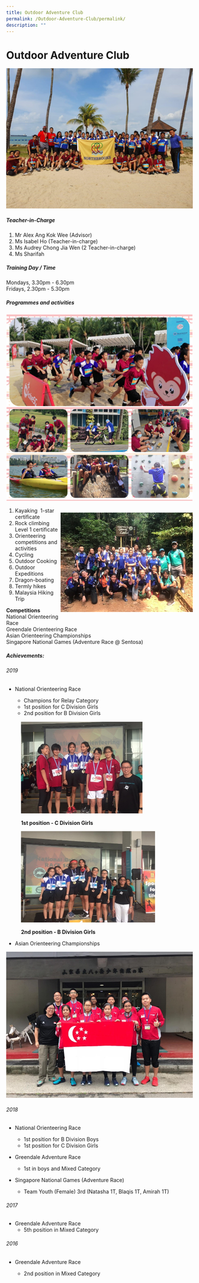 ```yaml
---
title: Outdoor Adventure Club
permalink: /Outdoor-Adventure-Club/permalink/
description: ""
---
```

# Outdoor Adventure Club

![](/images/ODAC%201.jpeg)

##### Teacher-in-Charge

1.  Mr Alex Ang Kok Wee (Advisor)
2.  Ms Isabel Ho&nbsp;(Teacher-in-charge)
3.  Ms Audrey Chong Jia Wen&nbsp;(2 Teacher-in-charge)
4.  Ms Sharifah

##### Training Day / Time

Mondays, 3.30pm - 6.30pm  
Fridays, 2.30pm - 5.30pm

##### Programmes and activities

![](/images/ODAC2.png)



<div>

<div style="float: right">

![](/images/ODAC.png)

</div><div>

1.  Kayaking&nbsp;&nbsp;1-star certificate
2.  Rock climbing Level 1 certificate
3.  Orienteering competitions and activities
4.  Cycling
5.  Outdoor Cooking
6.  Outdoor Expeditions
7.  Dragon-boating
8.  Termly hikes
9.  Malaysia Hiking Trip

</div></div>

**Competitions**  
National Orienteering Race  
Greendale Orienteering Race  
Asian Orienteering Championships&nbsp;  
Singapore National Games (Adventure Race @ Sentosa)

##### Achievements:

###### 2019

*   National Orienteering Race

    - Champions for Relay Category  
    - 1st position for C Division Girls  
    - 2nd position for B Division Girls



<figure>

![](/images/ODAC1.png)

<figcaption> <strong> 1st position - C Division Girls </strong> </figcaption>

</figure>



<figure>

![](/images/ODAC3.png)

<figcaption> <strong> 2nd position - B Division Girls </strong> </figcaption>

</figure>

- Asian Orienteering Championships

![](/images/ODAC%206.jpeg)

###### 2018

*   National Orienteering Race

     - 1st position for B Division Boys
     - 1st position for C Division Girls
    

*   Greendale Adventure Race

      - 1st in boys and Mixed Category

*   Singapore National Games (Adventure Race)&nbsp;
     - Team Youth (Female) 3rd (Natasha 1T, Blaqis 1T, Amirah 1T)&nbsp;

  

###### 2017

*   Greendale Adventure Race
     - 5th position in Mixed Category  
    

  

###### 2016&nbsp;

*   Greendale Adventure Race

    - 2nd position in Mixed Category
